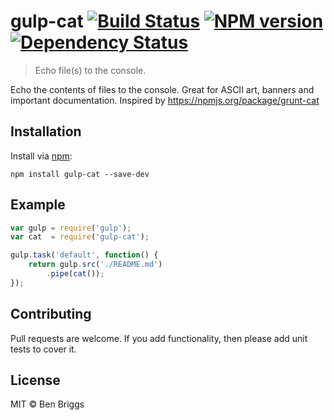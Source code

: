 # gulp-cat [![Build Status](https://travis-ci.org/ben-eb/gulp-cat.svg?branch=master)](https://travis-ci.org/ben-eb/gulp-cat) [![NPM version](https://badge.fury.io/js/gulp-cat.svg)](http://badge.fury.io/js/gulp-cat) [![Dependency Status](https://gemnasium.com/ben-eb/gulp-cat.svg)](https://gemnasium.com/ben-eb/gulp-cat)

> Echo file(s) to the console.

Echo the contents of files to the console. Great for ASCII art, banners and important documentation. Inspired by https://npmjs.org/package/grunt-cat

## Installation

Install via [npm](https://npmjs.org/package/gulp-cat):

```
npm install gulp-cat --save-dev
```

## Example

```js
var gulp = require('gulp');
var cat  = require('gulp-cat');

gulp.task('default', function() {
    return gulp.src('./README.md')
        .pipe(cat());
});
```

## Contributing

Pull requests are welcome. If you add functionality, then please add unit tests to cover it.

## License

MIT © Ben Briggs
